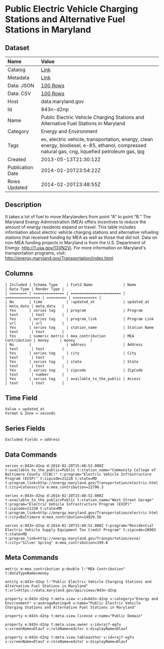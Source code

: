 # Public Electric Vehicle Charging Stations and Alternative Fuel Stations in Maryland

## Dataset

| Name | Value |
| :--- | :---- |
| Catalog | [Link](https://catalog.data.gov/dataset/public-electric-vehicle-charging-stations-and-alternative-fuel-stations-in-maryland-92724) |
| Metadata | [Link](https://data.maryland.gov/api/views/843n-d2np) |
| Data: JSON | [100 Rows](https://data.maryland.gov/api/views/843n-d2np/rows.json?max_rows=100) |
| Data: CSV | [100 Rows](https://data.maryland.gov/api/views/843n-d2np/rows.csv?max_rows=100) |
| Host | data.maryland.gov |
| Id | 843n-d2np |
| Name | Public Electric Vehicle Charging Stations and Alternative Fuel Stations in Maryland |
| Category | Energy and Environment |
| Tags | ev, electric vehicle, transportation, energy, clean energy, biodiesel, e-85, ethanol, compressed natural gas, cng, liquefied petroleum gas, lpg |
| Created | 2013-05-13T21:30:12Z |
| Publication Date | 2014-02-20T23:54:22Z |
| Rows Updated | 2014-02-20T23:48:55Z |

## Description

It takes a lot of fuel to move Marylanders from point “A” to point “B.” The Maryland Energy Administration (MEA) offers incentives to reduce the amount of energy residents expend on travel. This table includes information about electric vehicle charging stations and alternative refueling stations that received funding by MEA as well as those that did not. Data on non-MEA funding projects in Maryland is from the U.S. Department of Energy: http://1.usa.gov/13VN2Vi. For more information on Maryland's transportation programs, visit: http://energy.maryland.gov/Transportation/index.html

## Columns

```ls
| Included | Schema Type    | Field Name              | Name             | Data Type | Render Type |
| ======== | ============== | ======================= | ================ | ========= | =========== |
| No       | time           | :updated_at             | updated_at       | meta_data | meta_data   |
| Yes      | series tag     | program                 | Program          | text      | text        |
| Yes      | series tag     | program_link            | Program Link     | url       | url         |
| Yes      | series tag     | station_name            | Station Name     | text      | text        |
| Yes      | numeric metric | mea_contribution        | MEA Contribution | money     | money       |
| No       |                | address                 | Address          | text      | text        |
| Yes      | series tag     | city                    | City             | text      | text        |
| Yes      | series tag     | state                   | State            | text      | text        |
| Yes      | series tag     | zipcode                 | ZipCode          | text      | number      |
| Yes      | series tag     | available_to_the_public | Access           | text      | text        |
```

## Time Field

```ls
Value = updated_at
Format & Zone = seconds
```

## Series Fields

```ls
Excluded Fields = address
```

## Data Commands

```ls
series e:843n-d2np d:2014-02-20T15:48:52.000Z t:available_to_the_public=Public t:station_name="Community College of Baltimore County (CCBC)" t:program="Electric Vehicle Infrastructure Program (EVIP)" t:zipcode=21228 t:state=MD t:program_link=http://energy.maryland.gov/Transportation/electric.html t:city=Catonsville m:mea_contribution=12796.3

series e:843n-d2np d:2014-02-20T15:48:52.000Z t:available_to_the_public=Public t:station_name="West Street Garage" t:program="Electric Vehicle Infrastructure Program (EVIP)" t:zipcode=21230 t:state=MD t:program_link=http://energy.maryland.gov/Transportation/electric.html t:city=Baltimore m:mea_contribution=14929.56

series e:843n-d2np d:2014-02-20T15:48:52.000Z t:program="Residential Electric Vehicle Supply Equipment Tax Credit Program" t:zipcode=20903 t:state=MD t:program_link=http://energy.maryland.gov/Transportation/evse/ t:city="Silver Spring" m:mea_contribution=199.8
```

## Meta Commands

```ls
metric m:mea_contribution p:double l:"MEA Contribution" t:dataTypeName=money

entity e:843n-d2np l:"Public Electric Vehicle Charging Stations and Alternative Fuel Stations in Maryland" t:url=https://data.maryland.gov/api/views/843n-d2np

property e:843n-d2np t:meta.view v:id=843n-d2np v:category="Energy and Environment" v:averageRating=0 v:name="Public Electric Vehicle Charging Stations and Alternative Fuel Stations in Maryland"

property e:843n-d2np t:meta.view.license v:name="Public Domain"

property e:843n-d2np t:meta.view.owner v:id=rajf-egfu v:screenName=Dlauf v:roleName=editor v:displayName=Dlauf

property e:843n-d2np t:meta.view.tableauthor v:id=rajf-egfu v:screenName=Dlauf v:roleName=editor v:displayName=Dlauf
```